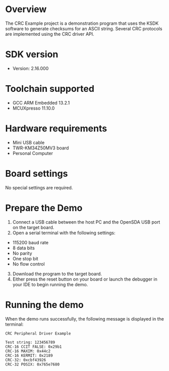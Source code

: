 Overview
========
The CRC Example project is a demonstration program that uses the KSDK software to generate checksums
for an ASCII string. Several CRC protocols are implemented using the CRC driver API.


SDK version
===========
- Version: 2.16.000

Toolchain supported
===================
- GCC ARM Embedded  13.2.1
- MCUXpresso  11.10.0

Hardware requirements
=====================
- Mini USB cable
- TWR-KM34Z50MV3 board
- Personal Computer

Board settings
==============
No special settings are required.

Prepare the Demo
================
1.  Connect a USB cable between the host PC and the OpenSDA USB port on the target board.
2.  Open a serial terminal with the following settings:
   - 115200 baud rate
   - 8 data bits
   - No parity
   - One stop bit
   - No flow control
3. Download the program to the target board.
4. Either press the reset button on your board or launch the debugger in your IDE to begin running
   the demo.

Running the demo
================
When the demo runs successfully, the following message is displayed in the terminal:
~~~~~~~~~~~~~~~~~~~~~~~~~~~~~
CRC Peripheral Driver Example

Test string: 123456789
CRC-16 CCIT FALSE: 0x29b1
CRC-16 MAXIM: 0x44c2
CRC-16 KERMIT: 0x2189
CRC-32: 0xcbf43926
CRC-32 POSIX: 0x765e7680
~~~~~~~~~~~~~~~~~~~~~~~~~~~~~
